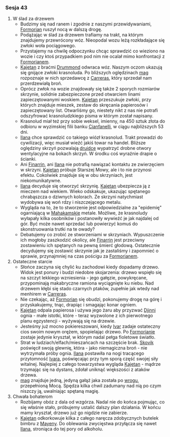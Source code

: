 ### Sesja 43
1. W ślad za drzewem
    - Budzimy się nad ranem i zgodnie z naszymi przewidywaniami, [Formorian](#p_formorian) ruszył nocą w dalszą drogę.
    - Podążając w ślad za drzewem trafiamy na trakt, na którym znajdujemy przewrócony wóz. Nieopodal wozu leżą rozkładające się zwłoki woła pociągowego. 
    - Przystajemy na chwilę odpoczynku chcąc sprawdzić co wieziono na wozie i czy ktoś przypadkiem pod nim nie ocalał mimo konfrontacji z [Formorianem](#p_formorian).
    - [Kajetan](#g_kajetan) z braćmi [Drummond](#p_drummond) odwraca wóz. Naszym oczom ukazują się gnijące zwłoki krasnoluda. Po bliższych oględzinach [mag](#g_kajetan) rozpoznaje w nich sprzedawcę z [Carreras](#l_carreras), który sprzedał nam przerdzewiałą broń.
    - Oprócz zwłok na wozie znajdowały się także 2 sporych rozmiarów skrzynie, solidnie zabezpieczone przed otwarciem linami zapieczętowanymi woskiem. [Kajetan](#g_kajetan) przeszukuje zwłoki, przy których znajduje mieszek, zestaw do skręcania papierosów i zapieczętowany list. Otwarliśmy go, niestety nikt z nas nie potrafi odszyfrować krasnoludzkiego pisma w którym został napisany.
    - Krasnolud miał też przy sobie weksel, imienny, na 450 sztuk złota do odbioru w wyzimskiej filii banku [Cianfanelli](#p_cianfanelli), w ciągu najbliższych 53 dni.
    - [Ilana](#g_ilana) chce sprawdzić co takiego wiózł krasnolud. Trakt prowadzi do cywilizacji, więc musiał wieźć jakiś towar na handel. Bliższe oględziny skrzyń pozwalają [druidce](#g_ilana) wypatrzyć drobne otwory wentylacyjne na bokach skrzyń. W środku coś wyraźnie drapie o ścianki.
    - Ani [Finarrin](#p_druid_finarrin), ani [Ilana](#g_ilana) nie potrafią nawiązać kontaktu ze zwierzęciem w skrzyni. [Kajetan](#g_kajetan) próbuje Starszej Mowy, ale i to nie przynosi efektu. Cokolwiek znajduje się w obu skrzyniach, jest niekomunikatywne.
    - [Ilana](#g_ilana) decyduje się otworzyć skrzynię. [Kajetan](#g_kajetan) ubezpiecza ją z mieczem nad wiekiem. Wieko odskakuje, ukazując spętanego chrabąszcza o dziwnych kolorach. Ze skrzyni natychmiast wydobywa się woń rdzy i niszczejącego metalu.
    - Wygląda na to, że to stworzenie jest odpowiedzialne za "epidemię" ogarniającą w [Mahakamskie](#l_mahakam) metale. Możliwe, że krasnoludy wyłapały kilka osobników i postanowiły wywieźć je jak najdalej od gór. Być może nawet sprzedać lub powierzyć komuś do skonstruowania trutki na te owady?
    - Debatujemy co zrobić ze stworzeniami w skrzyniach. Wypuszczenie ich mogłoby zaszkodzić okolicy, ale [Finarrin](#p_druid_finarrin) jest przeciwny zostawieniu ich spętanych na pewną śmierć głodową. Ostatecznie decydujemy się zostawić skrzynie jak je zastaliśmy i zapomnieć o sprawie, przynajmniej na czas pościgu za [Formorianem](#p_formorian).
2. Ostateczne starcie
    - Słońce zaczyna się chylić ku zachodowi kiedy dopadamy drzewo. Widok jest ponury i budzi niedobre skojarzenia: drzewo wspięło się na szczyt lekkiego wzniesienia - jego gałęzie, powykręcane, przypominają makabryczne ramiona wyciągnięte ku niebu. Nad drzewem kłębi się stado czarnych ptaków, zupełnie jak wtedy nad menhirem w [Carreras](#l_carreras).
    - Nie czekając, aż [Formorian](#p_formorian) się obudzi, pokonujemy drogę na górę i przyskakujemy, tnąc, drapiąc i smagając konar ogniem.
    - [Kajetan](#g_kajetan) odpala papierosa i używa jego żaru aby przyzwać [Djinni](#b_djinni) ognia - małe istotki, które - teraz wyzwolone z ich pierwotnego planu egzystencji - wyżywają się na drzewie.
    - Jesteśmy już mocno pokiereszowani, kiedy [Ivar](#p_ivar) zadaje ostateczny cios swoim nowym orężem, spopielając drzewo. Po [Formorianie](#p_formorian) zostaje jedynie kryształ, w którym nadal pełga fioletowe światło.
    - Strat w ludziach/elfach/mieszańcach na szczęście brak. [Skovik](#p_skovik) poświęcił swoją glewnię, która - jako niemagiczna broń - nie wytrzymała próby ognia. [Ilana](#g_ilana) postawiła na nogi tracącego przytomność [Ivara](#p_ivar), poświęcając przy tym sporą część swojej siły witalnej. Najlepiej z całego towarzystwa wygląda [Kajetan](#g_kajetan) - mądrze trzymając się na dystans, zdołał uniknąć większości z ataków drzewa.
    - [mag](#g_kajetan) znajduje jedną, jedyną gałąź jaka została po [wrogu](#p_formorian), przepełnioną Mocą. Spędza kilka chwil zadumany nad nią po czym niszczy ją, uwalniając spętaną magię.
3. Chwała bohaterom
    - Rozbijamy obóz z dala od wzgórza. Nadal nie do końca pojmując, co się właśnie stało, próbujemy ustalić dalszy plan działania. W końcu mamy kryształ, drzewo już go nigdzie nie zabierze.
    - [Kajetan](#g_kajetan) odkorkowuje kilka z całego naręcza zdobycznych butelek bimbru z [Mayeny](#l_mayena). Do oblewania zwycięstwa przyłącza się nawet [Ilana](#g_ilana), stroniąca do tej pory od alkoholu.